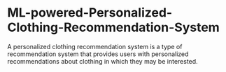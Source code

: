 # ML-powered-Personalized-Clothing-Recommendation-System
A personalized clothing recommendation system is a type of recommendation system that provides users with personalized recommendations about clothing in which they may be interested.
